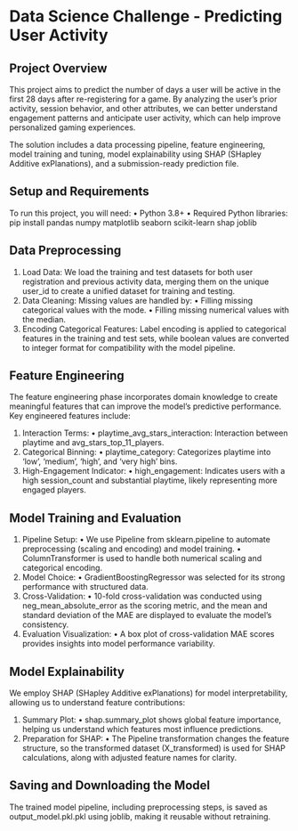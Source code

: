 # Data Science Challenge - Predicting User Activity

## Project Overview

This project aims to predict the number of days a user will be active in the first 28 days after re-registering for a game. By analyzing the user’s prior activity, session behavior, and other attributes, we can better understand engagement patterns and anticipate user activity, which can help improve personalized gaming experiences.

The solution includes a data processing pipeline, feature engineering, model training and tuning, model explainability using SHAP (SHapley Additive exPlanations), and a submission-ready prediction file.

## Setup and Requirements

To run this project, you will need:
	•	Python 3.8+
	•	Required Python libraries: pip install pandas numpy matplotlib seaborn scikit-learn shap joblib

 ## Data Preprocessing

1. Load Data: We load the training and test datasets for both user registration and previous activity data, merging them on the unique user_id to create a unified dataset for training and testing.
2. Data Cleaning: Missing values are handled by:
  	•	Filling missing categorical values with the mode.
  	•	Filling missing numerical values with the median.
3. Encoding Categorical Features: Label encoding is applied to categorical features in the training and test sets, while boolean values are converted to integer format for compatibility with the model pipeline.

##  Feature Engineering

The feature engineering phase incorporates domain knowledge to create meaningful features that can improve the model’s predictive performance. Key engineered features include:
1. Interaction Terms:
	  •	playtime_avg_stars_interaction: Interaction between playtime and avg_stars_top_11_players.
2. Categorical Binning:
	  •	playtime_category: Categorizes playtime into ‘low’, ‘medium’, ‘high’, and ‘very high’ bins.
3. High-Engagement Indicator:
    •	high_engagement: Indicates users with a high session_count and substantial playtime, likely representing more engaged players.

## Model Training and Evaluation

1. Pipeline Setup:
	  •	We use Pipeline from sklearn.pipeline to automate preprocessing (scaling and encoding) and model training.
	  •	ColumnTransformer is used to handle both numerical scaling and categorical encoding.
2. Model Choice:
	  •	GradientBoostingRegressor was selected for its strong performance with structured data.
3. Cross-Validation:
	  •	10-fold cross-validation was conducted using neg_mean_absolute_error as the scoring metric, and the mean and standard deviation of the MAE are displayed to evaluate the model’s consistency.
4. Evaluation Visualization:
	  •	A box plot of cross-validation MAE scores provides insights into model performance variability.

## Model Explainability

We employ SHAP (SHapley Additive exPlanations) for model interpretability, allowing us to understand feature contributions:
1. Summary Plot:
	  •	shap.summary_plot shows global feature importance, helping us understand which features most influence predictions.
2. Preparation for SHAP:
	  •	The Pipeline transformation changes the feature structure, so the transformed dataset (X_transformed) is used for SHAP calculations, along with adjusted feature names for clarity.

## Saving and Downloading the Model

The trained model pipeline, including preprocessing steps, is saved as output_model.pkl.pkl using joblib, making it reusable without retraining.                        
